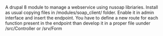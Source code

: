 A drupal 8 module to manage a webservice using nusoap libriaries. 
Install as usual copying files in /modules/soap_client/ folder.
Enable it in admin interface and insert the endpoint.
You have to define a new route for each function present in the endpoint than develop it in a proper file uunder /src/Controller or /srv/Form
